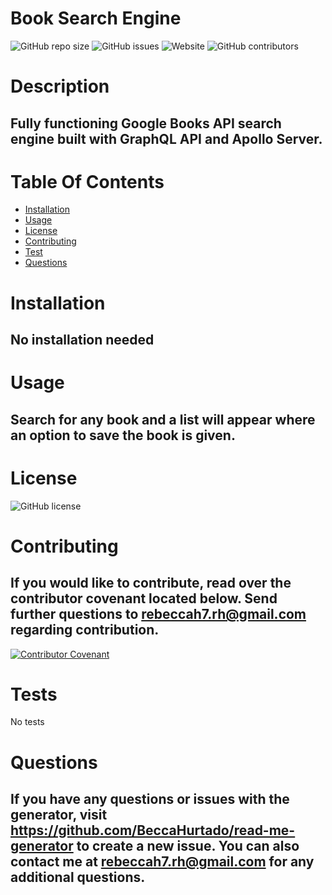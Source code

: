 # Book Search Engine
  ![GitHub repo size](https://img.shields.io/github/repo-size/BeccaHurtado/book-search-engine?style=flat-square)
  ![GitHub issues](https://img.shields.io/github/issues/BeccaHurtado/book-search-engine?style=flat-square)
  ![Website](https://img.shields.io/website?down_color=lightgrey&down_message=offline&style=flat-square&up_message=online&url=https%3A%2F%2FBeccaHurtado.github.io%2Fbook-search-engine)
  ![GitHub contributors](https://img.shields.io/github/contributors/BeccaHurtado/book-search-engine?style=flat-square)

  # Description

  ## Fully functioning Google Books API search engine built with GraphQL API and Apollo Server.

  # Table Of Contents
  * [Installation](#instalation)
  * [Usage](#usage)
  * [License](#license)
  * [Contributing](#contributing)
  * [Test](#test)
  * [Questions](#questions)
  
  # Installation
  ## No installation needed
  
  # Usage
  ## Search for any book and a list will appear where an option to save the book is given.

  # License
  ![GitHub license](https://img.shields.io/badge/license-None-blue.svg)

  # Contributing
  ## If you would like to contribute, read over the contributor covenant located below. Send further questions to rebeccah7.rh@gmail.com regarding contribution.
  [![Contributor Covenant](https://img.shields.io/badge/Contributor%20Covenant-2.1-4baaaa.svg)](code_of_conduct.md)

  # Tests
  No tests

  # Questions
  ## If you have any questions or issues with the generator, visit https://github.com/BeccaHurtado/read-me-generator to create a new issue. You can also contact me at rebeccah7.rh@gmail.com for any additional questions.
